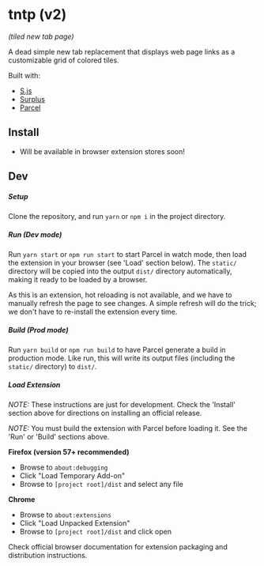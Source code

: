 # tntp (v2)
*(tiled new tab page)*

A dead simple new tab replacement that displays web page links as a customizable grid of colored tiles.

Built with:
- [S.js](https://github.com/adamhaile/S)
- [Surplus](https://github.com/adamhaile/Surplus)
- [Parcel](https://parceljs.org/)

## Install

- Will be available in browser extension stores soon!

## Dev

##### Setup
Clone the repository, and run `yarn` or `npm i` in the project directory.

##### Run (Dev mode)

Run `yarn start` or `npm run start` to start Parcel in watch mode, then load the extension in your browser (see 'Load' section below). The `static/` directory will be copied into the output `dist/` directory automatically, making it ready to be loaded by a browser.

As this is an extension, hot reloading is not available, and we have to manually refresh the page to see changes. A simple refresh will do the trick; we don't have to re-install the extension every time.

##### Build (Prod mode)

Run `yarn build` or `npm run build` to have Parcel generate a build in production mode. Like run, this will write its output files (including the `static/` directory) to `dist/`.

##### Load Extension

*NOTE:* These instructions are just for development. Check the 'Install' section above for directions on installing an official release.

*NOTE:* You must build the extension with Parcel before loading it. See the 'Run' or 'Build' sections above.

**Firefox (version 57+ recommended)**

- Browse to `about:debugging`
- Click "Load Temporary Add-on"
- Browse to `[project root]/dist` and select any file

**Chrome**
- Browse to `about:extensions`
- Click "Load Unpacked Extension"
- Browse to `[project root]/dist` and click open


Check official browser documentation for extension packaging and distribution instructions.
